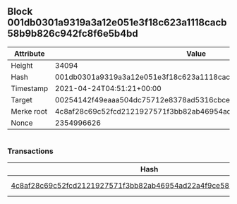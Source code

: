 ## Block 001db0301a9319a3a12e051e3f18c623a1118cacb58b9b826c942fc8f6e5b4bd

Attribute | Value
--- | ---
Height | 34094
Hash | 001db0301a9319a3a12e051e3f18c623a1118cacb58b9b826c942fc8f6e5b4bd
Timestamp | 2021-04-24T04:51:21+00:00
Target | 00254142f49eaaa504dc75712e8378ad5316cbcead634704b3734b6271167cc4
Merke root | 4c8af28c69c52fcd2121927571f3bb82ab46954ad22a4f9ce58043bb018758e0
Nonce | 2354996626

```

```

### Transactions

Hash | Amount
--- | ---
[4c8af28c69c52fcd2121927571f3bb82ab46954ad22a4f9ce58043bb018758e0](4c8af28c69c52fcd2121927571f3bb82ab46954ad22a4f9ce58043bb018758e0.md) | 10.00000000 SKEPTI 
